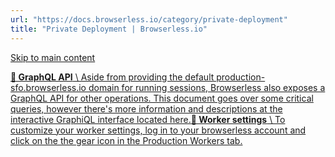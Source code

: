 ```yaml
---
url: "https://docs.browserless.io/category/private-deployment"
title: "Private Deployment | Browserless.io"
---
```


[Skip to main content](https://docs.browserless.io/category/private-deployment#__docusaurus_skipToContent_fallback)

[**📄️ GraphQL API** \\
Aside from providing the default production-sfo.browserless.io domain for running sessions, Browserless also exposes a GraphQL API for other operations. This document goes over some critical queries, however there's more information and descriptions at the interactive GraphiQL interface located here.](https://docs.browserless.io/enterprise/private-deployment/graphql-api)[**📄️ Worker settings** \\
To customize your worker settings, log in to your browserless account and click on the the gear icon in the Production Workers tab.](https://docs.browserless.io/enterprise/private-deployment/worker-settings)